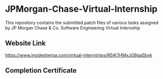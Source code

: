 # JPMorgan-Chase-Virtual-Internship
This repository contains the submitted patch files of various tasks assigned by JP Morgan Chase &amp; Co. Software Engineering Virtual Internship
## Website Link  
https://www.insidesherpa.com/virtual-internships/R5iK7HMxJGBgaSbvk
## Completion Certificate  
